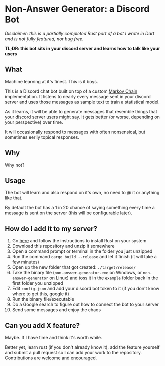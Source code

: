 Non-Answer Generator: a Discord Bot
===================================

_Disclaimer: this is a partially completed Rust port of a bot I wrote in Dart and is not fully featured, nor bug free._

**TL;DR: this bot sits in your discord server and learns how to talk like your users**

What
----
Machine learning at it's finest. This is it boys.

This is a Discord chat bot built on top of a custom [Markov Chain](https://en.wikipedia.org/wiki/Markov_chain) implementation.  It listens to nearly every message sent in your discord server and uses those messages as sample text to train a statistical model.  

As it learns, it will be able to generate messages that resemble things that your discord server users might say. It gets better (or worse, depending on your perspective) over time.

It will occasionally respond to messages with often nonsensical, but sometimes eerily topical responses.

Why
----

Why not?

Usage
-----

The bot will learn and also respond on it's own, no need to @ it or anything like that.

By default the bot has a 1 in 20 chance of saying something every time a message is sent on the server (this will be configurable later).

How do I add it to my server?
------------

1. Go [here](https://www.rust-lang.org/en-US/install.html) and follow the instructions to install Rust on your system
2. Download this repository and unzip it somewhere
3. Open a command prompt or terminal in the folder you just unzipped
4. Run the command `cargo build --release` and let it finish (it will take a few minutes)
5. Open up the new folder that got created: `./target/release/`
6. Take the binary file (`non-answer-generator.exe` on Windows, or `non-answer-generator` on Linux) and toss it in the `example` folder back in the first folder you unzipped
7. Edit `config.json` and add your discord bot token to it (if you don't know where to get this, google it)
8. Run the binary file/executable
9. Do a Google search to figure out how to connect the bot to your server
10. Send some messages and enjoy the chaos

Can you add X feature?
------------

Maybe. If I have time and think it's worth while.

Better yet, learn rust (if you don't already know it), add the feature yourself and submit a pull request so I can add your work to the repository.  Contributions are welcome and encouraged.
